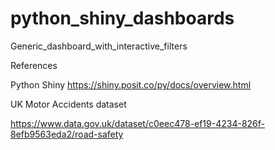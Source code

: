 # python_shiny_dashboards
 Generic_dashboard_with_interactive_filters
 
 References
 
 Python Shiny
 https://shiny.posit.co/py/docs/overview.html
 
 UK Motor Accidents dataset
 
 https://www.data.gov.uk/dataset/c0eec478-ef19-4234-826f-8efb9563eda2/road-safety
